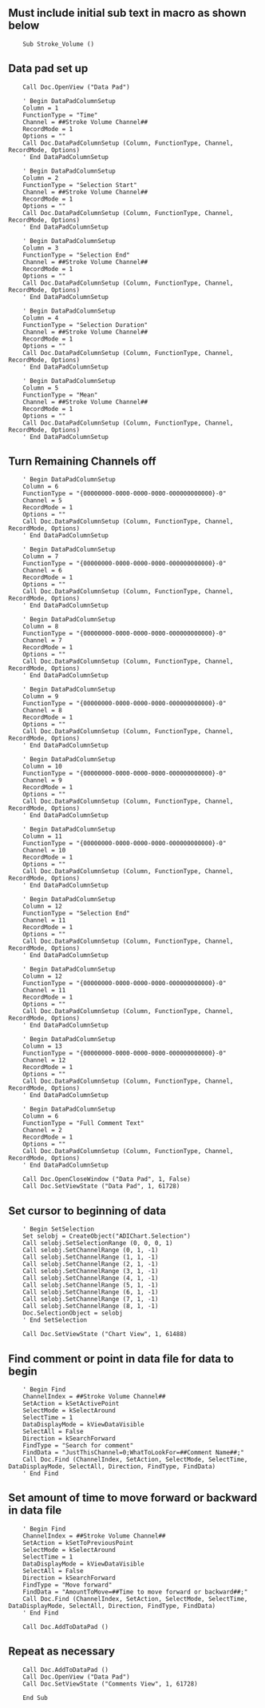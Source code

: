 ## Must include initial sub text in macro as shown below ##

        Sub Stroke_Volume ()
	
## Data pad set up ##

        Call Doc.OpenView ("Data Pad")

        ' Begin DataPadColumnSetup
        Column = 1
        FunctionType = "Time"
        Channel = ##Stroke Volume Channel##
        RecordMode = 1
        Options = ""
        Call Doc.DataPadColumnSetup (Column, FunctionType, Channel, RecordMode, Options)
        ' End DataPadColumnSetup

        ' Begin DataPadColumnSetup
        Column = 2
        FunctionType = "Selection Start"
        Channel = ##Stroke Volume Channel##
        RecordMode = 1
        Options = ""
        Call Doc.DataPadColumnSetup (Column, FunctionType, Channel, RecordMode, Options)
        ' End DataPadColumnSetup

        ' Begin DataPadColumnSetup
        Column = 3
        FunctionType = "Selection End"
        Channel = ##Stroke Volume Channel##
        RecordMode = 1
        Options = ""
        Call Doc.DataPadColumnSetup (Column, FunctionType, Channel, RecordMode, Options)
        ' End DataPadColumnSetup

        ' Begin DataPadColumnSetup
        Column = 4
        FunctionType = "Selection Duration"
        Channel = ##Stroke Volume Channel##
        RecordMode = 1
        Options = ""
        Call Doc.DataPadColumnSetup (Column, FunctionType, Channel, RecordMode, Options)
        ' End DataPadColumnSetup

        ' Begin DataPadColumnSetup
        Column = 5
        FunctionType = "Mean"
        Channel = ##Stroke Volume Channel##
        RecordMode = 1
        Options = ""
        Call Doc.DataPadColumnSetup (Column, FunctionType, Channel, RecordMode, Options)
        ' End DataPadColumnSetup
        
## Turn Remaining Channels off ##

        ' Begin DataPadColumnSetup
        Column = 6
        FunctionType = "{00000000-0000-0000-0000-000000000000}-0"
        Channel = 5
        RecordMode = 1
        Options = ""
        Call Doc.DataPadColumnSetup (Column, FunctionType, Channel, RecordMode, Options)
        ' End DataPadColumnSetup

        ' Begin DataPadColumnSetup
        Column = 7
        FunctionType = "{00000000-0000-0000-0000-000000000000}-0"
        Channel = 6
        RecordMode = 1
        Options = ""
        Call Doc.DataPadColumnSetup (Column, FunctionType, Channel, RecordMode, Options)
        ' End DataPadColumnSetup

        ' Begin DataPadColumnSetup
        Column = 8
        FunctionType = "{00000000-0000-0000-0000-000000000000}-0"
        Channel = 7
        RecordMode = 1
        Options = ""
        Call Doc.DataPadColumnSetup (Column, FunctionType, Channel, RecordMode, Options)
        ' End DataPadColumnSetup

        ' Begin DataPadColumnSetup
        Column = 9
        FunctionType = "{00000000-0000-0000-0000-000000000000}-0"
        Channel = 8
        RecordMode = 1
        Options = ""
        Call Doc.DataPadColumnSetup (Column, FunctionType, Channel, RecordMode, Options)
        ' End DataPadColumnSetup

        ' Begin DataPadColumnSetup
        Column = 10
        FunctionType = "{00000000-0000-0000-0000-000000000000}-0"
        Channel = 9
        RecordMode = 1
        Options = ""
        Call Doc.DataPadColumnSetup (Column, FunctionType, Channel, RecordMode, Options)
        ' End DataPadColumnSetup

        ' Begin DataPadColumnSetup
        Column = 11
        FunctionType = "{00000000-0000-0000-0000-000000000000}-0"
        Channel = 10
        RecordMode = 1
        Options = ""
        Call Doc.DataPadColumnSetup (Column, FunctionType, Channel, RecordMode, Options)
        ' End DataPadColumnSetup

        ' Begin DataPadColumnSetup
        Column = 12
        FunctionType = "Selection End"
        Channel = 11
        RecordMode = 1
        Options = ""
        Call Doc.DataPadColumnSetup (Column, FunctionType, Channel, RecordMode, Options)
        ' End DataPadColumnSetup

        ' Begin DataPadColumnSetup
        Column = 12
        FunctionType = "{00000000-0000-0000-0000-000000000000}-0"
        Channel = 11
        RecordMode = 1
        Options = ""
        Call Doc.DataPadColumnSetup (Column, FunctionType, Channel, RecordMode, Options)
        ' End DataPadColumnSetup

        ' Begin DataPadColumnSetup
        Column = 13
        FunctionType = "{00000000-0000-0000-0000-000000000000}-0"
        Channel = 12
        RecordMode = 1
        Options = ""
        Call Doc.DataPadColumnSetup (Column, FunctionType, Channel, RecordMode, Options)
        ' End DataPadColumnSetup

        ' Begin DataPadColumnSetup
        Column = 6
        FunctionType = "Full Comment Text"
        Channel = 2
        RecordMode = 1
        Options = ""
        Call Doc.DataPadColumnSetup (Column, FunctionType, Channel, RecordMode, Options)
        ' End DataPadColumnSetup

        Call Doc.OpenCloseWindow ("Data Pad", 1, False)
        Call Doc.SetViewState ("Data Pad", 1, 61728)

## Set cursor to beginning of data ##

        ' Begin SetSelection
        Set selobj = CreateObject("ADIChart.Selection")
        Call selobj.SetSelectionRange (0, 0, 0, 1)
        Call selobj.SetChannelRange (0, 1, -1)
        Call selobj.SetChannelRange (1, 1, -1)
        Call selobj.SetChannelRange (2, 1, -1)
        Call selobj.SetChannelRange (3, 1, -1)
        Call selobj.SetChannelRange (4, 1, -1)
        Call selobj.SetChannelRange (5, 1, -1)
        Call selobj.SetChannelRange (6, 1, -1)
        Call selobj.SetChannelRange (7, 1, -1)
        Call selobj.SetChannelRange (8, 1, -1)
        Doc.SelectionObject = selobj
        ' End SetSelection

        Call Doc.SetViewState ("Chart View", 1, 61488)
        
## Find comment or point in data file for data to begin ##

        ' Begin Find
        ChannelIndex = ##Stroke Volume Channel##
        SetAction = kSetActivePoint
        SelectMode = kSelectAround
        SelectTime = 1
        DataDisplayMode = kViewDataVisible
        SelectAll = False
        Direction = kSearchForward
        FindType = "Search for comment"
        FindData = "JustThisChannel=0;WhatToLookFor=##Comment Name##;"
        Call Doc.Find (ChannelIndex, SetAction, SelectMode, SelectTime, DataDisplayMode, SelectAll, Direction, FindType, FindData)
        ' End Find
        
## Set amount of time to move forward or backward in data file ##

        ' Begin Find
        ChannelIndex = ##Stroke Volume Channel##
        SetAction = kSetToPreviousPoint
        SelectMode = kSelectAround
        SelectTime = 1
        DataDisplayMode = kViewDataVisible
        SelectAll = False
        Direction = kSearchForward
        FindType = "Move forward"
        FindData = "AmountToMove=##Time to move forward or backward##;"
        Call Doc.Find (ChannelIndex, SetAction, SelectMode, SelectTime, DataDisplayMode, SelectAll, Direction, FindType, FindData)
        ' End Find

        Call Doc.AddToDataPad ()

## Repeat as necessary ##

        Call Doc.AddToDataPad ()
        Call Doc.OpenView ("Data Pad")
        Call Doc.SetViewState ("Comments View", 1, 61728)

        End Sub
